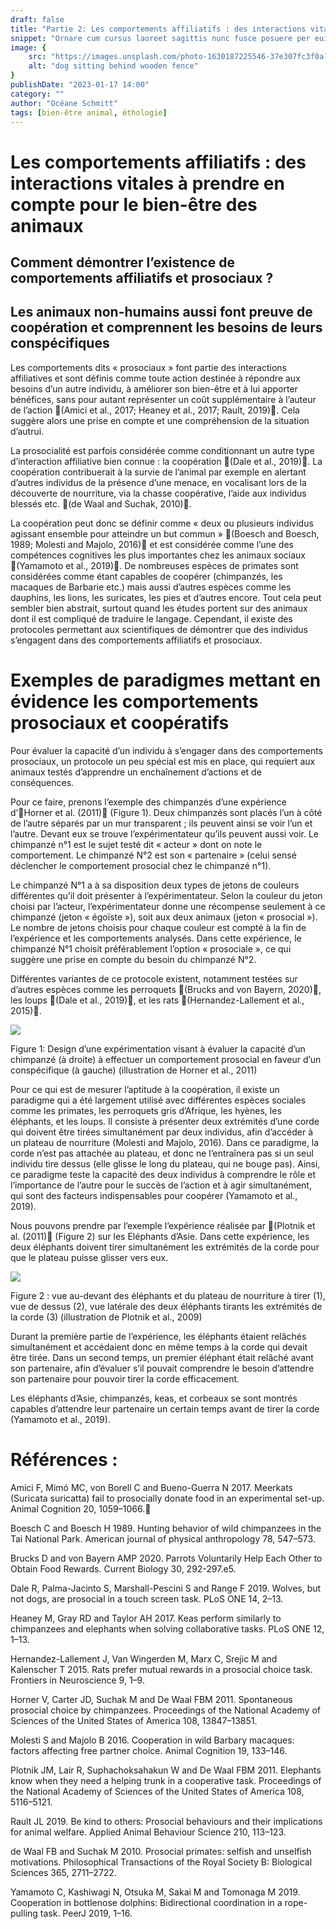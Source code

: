```yaml
---
draft: false
title: "Partie 2: Les comportements affiliatifs : des interactions vitales à prendre en compte pour le bien-être des animaux"
snippet: "Ornare cum cursus laoreet sagittis nunc fusce posuere per euismod dis vehicula a, semper fames lacus maecenas dictumst pulvinar neque enim non potenti. Torquent hac sociosqu eleifend potenti."
image: {
    src: "https://images.unsplash.com/photo-1630187225546-37e307fc3f0a?&fit=crop&w=430&h=240",
    alt: "dog sitting behind wooden fence"
}
publishDate: "2023-01-17 14:00"
category: ""
author: "Océane Schmitt"
tags: [bien-être animal, éthologie]
---
```



Les comportements affiliatifs : des interactions vitales à prendre en compte pour le bien-être des animaux
==========================================================================================================

Comment démontrer l’existence de comportements affiliatifs et prosociaux ?
--------------------------------------------------------------------------

**Les animaux non-humains aussi font preuve de coopération et comprennent les besoins de leurs conspécifiques**
---------------------------------------------------------------------------------------------------------------

Les comportements dits « prosociaux » font partie des interactions affiliatives et sont définis comme toute action destinée à répondre aux besoins d’un autre individu, à améliorer son bien-être et à lui apporter bénéfices, sans pour autant représenter un coût supplémentaire à l’auteur de l’action (Amici et al., 2017; Heaney et al., 2017; Rault, 2019). Cela suggère alors une prise en compte et une compréhension de la situation d’autrui.

La prosocialité est parfois considérée comme conditionnant un autre type d’interaction affiliative bien connue : la coopération (Dale et al., 2019). La coopération contribuerait à la survie de l’animal par exemple en alertant d’autres individus de la présence d’une menace, en vocalisant lors de la découverte de nourriture, via la chasse coopérative, l’aide aux individus blessés etc. (de Waal and Suchak, 2010).

La coopération peut donc se définir comme « deux ou plusieurs individus agissant ensemble pour atteindre un but commun » (Boesch and Boesch, 1989; Molesti and Majolo, 2016) et est considérée comme l’une des compétences cognitives les plus importantes chez les animaux sociaux (Yamamoto et al., 2019). De nombreuses espèces de primates sont considérées comme étant capables de coopérer (chimpanzés, les macaques de Barbarie etc.) mais aussi d’autres espèces comme les dauphins, les lions, les suricates, les pies et d’autres encore. Tout cela peut sembler bien abstrait, surtout quand les études portent sur des animaux dont il est compliqué de traduire le langage. Cependant, il existe des protocoles permettant aux scientifiques de démontrer que des individus s’engagent dans des comportements affiliatifs et prosociaux.

Exemples de paradigmes mettant en évidence les comportements prosociaux et coopératifs
======================================================================================

Pour évaluer la capacité d’un individu à s’engager dans des comportements prosociaux, un protocole un peu spécial est mis en place, qui requiert aux animaux testés d’apprendre un enchaînement d’actions et de conséquences.

Pour ce faire, prenons l’exemple des chimpanzés d’une expérience d’Horner et al. (2011) (Figure 1). Deux chimpanzés sont placés l’un à côté de l’autre séparés par un mur transparent ; ils peuvent ainsi se voir l’un et l’autre. Devant eux se trouve l’expérimentateur qu’ils peuvent aussi voir. Le chimpanzé n°1 est le sujet testé dit « acteur » dont on note le comportement. Le chimpanzé N°2 est son « partenaire » (celui sensé déclencher le comportement prosocial chez le chimpanzé n°1).

Le chimpanzé N°1 a à sa disposition deux types de jetons de couleurs différentes qu’il doit présenter à l’expérimentateur. Selon la couleur du jeton choisi par l’acteur, l’expérimentateur donne une récompense seulement à ce chimpanzé (jeton « égoïste »), soit aux deux animaux (jeton « prosocial »). Le nombre de jetons choisis pour chaque couleur est compté à la fin de l’expérience et les comportements analysés. Dans cette expérience, le chimpanzé N°1 choisit préférablement l’option « prosociale », ce qui suggère une prise en compte du besoin du chimpanzé N°2.

Différentes variantes de ce protocole existent, notamment testées sur d’autres espèces comme les perroquets (Brucks and von Bayern, 2020), les loups (Dale et al., 2019), et les rats (Hernandez-Lallement et al., 2015).

![](https://ethosphr.com/wp-content/uploads/2022/11/article-affiliatif.png)

Figure 1: Design d’une expérimentation visant à évaluer la capacité d’un chimpanzé (à droite) à effectuer un comportement prosocial en faveur d’un conspécifique (à gauche) (illustration de Horner et al., 2011)

Pour ce qui est de mesurer l’aptitude à la coopération, il existe un paradigme qui a été largement utilisé avec différentes espèces sociales comme les primates, les perroquets gris d’Afrique, les hyènes, les éléphants, et les loups. Il consiste à présenter deux extrémités d’une corde qui doivent être tirées simultanément par deux individus, afin d’accéder à un plateau de nourriture (Molesti and Majolo, 2016). Dans ce paradigme, la corde n’est pas attachée au plateau, et donc ne l’entraînera pas si un seul individu tire dessus (elle glisse le long du plateau, qui ne bouge pas). Ainsi, ce paradigme teste la capacité des deux individus à comprendre le rôle et l’importance de l’autre pour le succès de l’action et à agir simultanément, qui sont des facteurs indispensables pour coopérer (Yamamoto et al., 2019).

Nous pouvons prendre par l’exemple l’expérience réalisée par (Plotnik et al. (2011) (Figure 2) sur les Eléphants d’Asie. Dans cette expérience, les deux éléphants doivent tirer simultanément les extrémités de la corde pour que le plateau puisse glisser vers eux.

![](https://ethosphr.com/wp-content/uploads/2022/11/article-affiliatif2.png)

Figure 2 : vue au-devant des éléphants et du plateau de nourriture à tirer (1), vue de dessus (2), vue latérale des deux éléphants tirants les extrémités de la corde (3) (illustration de Plotnik et al., 2009)

Durant la première partie de l’expérience, les éléphants étaient relâchés simultanément et accédaient donc en même temps à la corde qui devait être tirée. Dans un second temps, un premier éléphant était relâché avant son partenaire, afin d’évaluer s’il pouvait comprendre le besoin d’attendre son partenaire pour pouvoir tirer la corde efficacement.

Les éléphants d’Asie, chimpanzés, keas, et corbeaux se sont montrés capables d’attendre leur partenaire un certain temps avant de tirer la corde (Yamamoto et al., 2019).

Références :
============

Amici F, Mimó MC, von Borell C and Bueno-Guerra N 2017. Meerkats (Suricata suricatta) fail to prosocially donate food in an experimental set-up. Animal Cognition 20, 1059–1066.

Boesch C and Boesch H 1989. Hunting behavior of wild chimpanzees in the Tai National Park. American journal of physical anthropology 78, 547–573.

Brucks D and von Bayern AMP 2020. Parrots Voluntarily Help Each Other to Obtain Food Rewards. Current Biology 30, 292-297.e5.

Dale R, Palma-Jacinto S, Marshall-Pescini S and Range F 2019. Wolves, but not dogs, are prosocial in a touch screen task. PLoS ONE 14, 2–13.

Heaney M, Gray RD and Taylor AH 2017. Keas perform similarly to chimpanzees and elephants when solving collaborative tasks. PLoS ONE 12, 1–13.

Hernandez-Lallement J, Van Wingerden M, Marx C, Srejic M and Kalenscher T 2015. Rats prefer mutual rewards in a prosocial choice task. Frontiers in Neuroscience 9, 1–9.

Horner V, Carter JD, Suchak M and De Waal FBM 2011. Spontaneous prosocial choice by chimpanzees. Proceedings of the National Academy of Sciences of the United States of America 108, 13847–13851.

Molesti S and Majolo B 2016. Cooperation in wild Barbary macaques: factors affecting free partner choice. Animal Cognition 19, 133–146.

Plotnik JM, Lair R, Suphachoksahakun W and De Waal FBM 2011. Elephants know when they need a helping trunk in a cooperative task. Proceedings of the National Academy of Sciences of the United States of America 108, 5116–5121.

Rault JL 2019. Be kind to others: Prosocial behaviours and their implications for animal welfare. Applied Animal Behaviour Science 210, 113–123.

de Waal FB and Suchak M 2010. Prosocial primates: selfish and unselfish motivations. Philosophical Transactions of the Royal Society B: Biological Sciences 365, 2711–2722.

Yamamoto C, Kashiwagi N, Otsuka M, Sakai M and Tomonaga M 2019. Cooperation in bottlenose dolphins: Bidirectional coordination in a rope-pulling task. PeerJ 2019, 1–16.